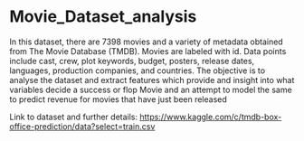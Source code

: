 # Movie_Dataset_analysis
In this dataset, there are 7398 movies and a variety of metadata obtained from The Movie Database (TMDB). Movies are labeled with id. Data points include cast, crew, plot keywords, budget, posters, release dates, languages, production companies, and countries.
The objective is to analyse the dataset and extract features which provide and insight into what variables decide a success or flop Movie and an attempt to model the same to predict revenue for movies that have just been released 

Link to dataset and further details: https://www.kaggle.com/c/tmdb-box-office-prediction/data?select=train.csv
